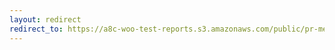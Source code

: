 ```yaml
---
layout: redirect
redirect_to: https://a8c-woo-test-reports.s3.amazonaws.com/public/pr-merge/38183/e2e/index.html
---
```

